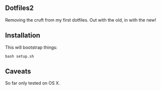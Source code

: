 ## Dotfiles2

Removing the cruft from my first dotfiles. Out with the old, in with the new!

## Installation

This will bootstrap things:

    bash setup.sh


## Caveats

So far only tested on OS X.


